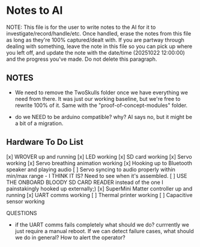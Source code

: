# Notes to AI

NOTE: This file is for the user to write notes to the AI for it to investigate/record/handle/etc. Once handled, erase the notes from this file as long as they're 100% captured/dealt with. If you are partway through dealing with something, leave the note in this file so you can pick up where you left off, and update the note with the date/time (20251022 12:00:00) and the progress you've made. Do not delete this paragraph.

## NOTES

- We need to remove the TwoSkulls folder once we have everything we need from there. It was just our working baseline, but we're free to rewrite 100% of it. Same with the "proof-of-concept-modules" folder.

- do we NEED to be arduino compatible? why? AI says no, but it might be a bit of a migration.

## Hardware To Do List
[x] WROVER up and running
[x] LED working
[x] SD card working
[x] Servo working
[x] Servo breathing animation working
[x] Hooking up to Bluetooth speaker and playing audio
[ ] Servo syncing to audio properly within min/max range - I THINK IT IS? Need to see when it's assembled.
[ ] USE THE ONBOARD BLOODY SD CARD READER instead of the one I painstakingly hooked up externally;)
[x] SuperMini Matter controller up and running
[x] UART comms working
[ ] Thermal printer working
[ ] Capacitive sensor working

QUESTIONS
- if the UART comms fails completely what should we do? currrently we just require a manual reboot. If we can detect failure cases, what should we do in general? How to alert the operator?
